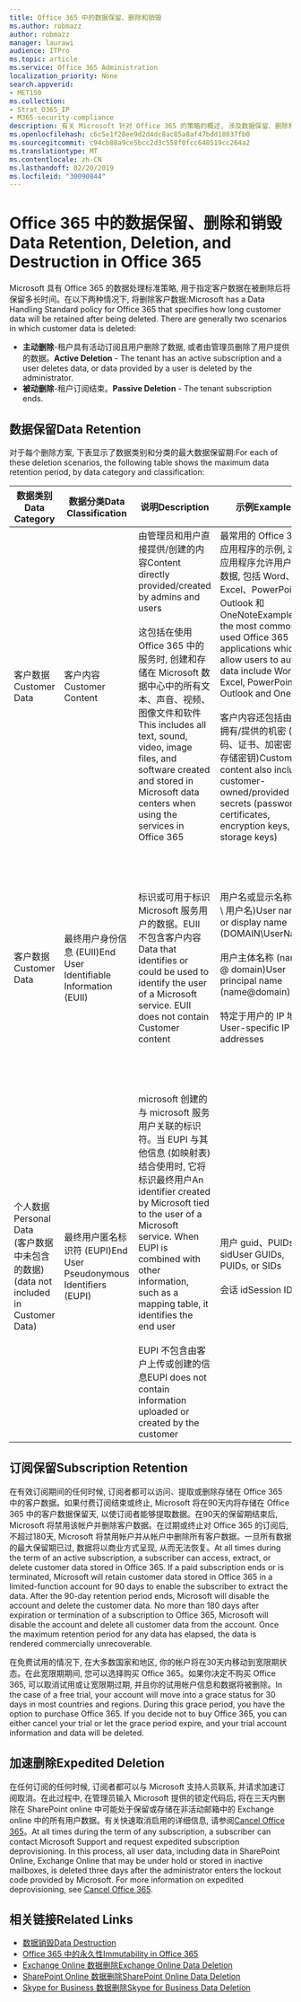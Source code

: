 ```yaml
---
title: Office 365 中的数据保留、删除和销毁
ms.author: robmazz
author: robmazz
manager: laurawi
audience: ITPro
ms.topic: article
ms.service: Office 365 Administration
localization_priority: None
search.appverid:
- MET150
ms.collection:
- Strat_O365_IP
- M365-security-compliance
description: 有关 Microsoft 针对 Office 365 的策略的概述, 涉及数据保留、删除和销毁。
ms.openlocfilehash: c6c5e1f28ee9d2d4dc8ac85a8af47bdd18037fb0
ms.sourcegitcommit: c94cb88a9ce5bcc2d3c558f0fcc648519cc264a2
ms.translationtype: MT
ms.contentlocale: zh-CN
ms.lasthandoff: 02/20/2019
ms.locfileid: "30090844"
---
```

# <a name="data-retention-deletion-and-destruction-in-office-365"></a><span data-ttu-id="5a57d-103">Office 365 中的数据保留、删除和销毁</span><span class="sxs-lookup"><span data-stu-id="5a57d-103">Data Retention, Deletion, and Destruction in Office 365</span></span>

<span data-ttu-id="5a57d-p101">Microsoft 具有 Office 365 的数据处理标准策略, 用于指定客户数据在被删除后将保留多长时间。在以下两种情况下, 将删除客户数据:</span><span class="sxs-lookup"><span data-stu-id="5a57d-p101">Microsoft has a Data Handling Standard policy for Office 365 that specifies how long customer data will be retained after being deleted. There are generally two scenarios in which customer data is deleted:</span></span>

- <span data-ttu-id="5a57d-106">**主动删除**-租户具有活动订阅且用户删除了数据, 或者由管理员删除了用户提供的数据。</span><span class="sxs-lookup"><span data-stu-id="5a57d-106">**Active Deletion** - The tenant has an active subscription and a user deletes data, or data provided by a user is deleted by the administrator.</span></span>
- <span data-ttu-id="5a57d-107">**被动删除**-租户订阅结束。</span><span class="sxs-lookup"><span data-stu-id="5a57d-107">**Passive Deletion** - The tenant subscription ends.</span></span>

## <a name="data-retention"></a><span data-ttu-id="5a57d-108">数据保留</span><span class="sxs-lookup"><span data-stu-id="5a57d-108">Data Retention</span></span>

<span data-ttu-id="5a57d-109">对于每个删除方案, 下表显示了数据类别和分类的最大数据保留期:</span><span class="sxs-lookup"><span data-stu-id="5a57d-109">For each of these deletion scenarios, the following table shows the maximum data retention period, by data category and classification:</span></span>

| <span data-ttu-id="5a57d-110">数据类别</span><span class="sxs-lookup"><span data-stu-id="5a57d-110">Data Category</span></span> | <span data-ttu-id="5a57d-111">数据分类</span><span class="sxs-lookup"><span data-stu-id="5a57d-111">Data Classification</span></span> | <span data-ttu-id="5a57d-112">说明</span><span class="sxs-lookup"><span data-stu-id="5a57d-112">Description</span></span> | <span data-ttu-id="5a57d-113">示例</span><span class="sxs-lookup"><span data-stu-id="5a57d-113">Examples</span></span> | <span data-ttu-id="5a57d-114">保留期</span><span class="sxs-lookup"><span data-stu-id="5a57d-114">Retention Period</span></span> |
|-----------------|-----------------|-----------------|----------------------------------|-------------------------------|
| <span data-ttu-id="5a57d-115">客户数据</span><span class="sxs-lookup"><span data-stu-id="5a57d-115">Customer Data</span></span> | <span data-ttu-id="5a57d-116">客户内容</span><span class="sxs-lookup"><span data-stu-id="5a57d-116">Customer Content</span></span>| <span data-ttu-id="5a57d-117">由管理员和用户直接提供/创建的内容</span><span class="sxs-lookup"><span data-stu-id="5a57d-117">Content directly provided/created by admins and users</span></span> <br><br> <span data-ttu-id="5a57d-118">这包括在使用 Office 365 中的服务时, 创建和存储在 Microsoft 数据中心中的所有文本、声音、视频、图像文件和软件</span><span class="sxs-lookup"><span data-stu-id="5a57d-118">This includes all text, sound, video, image files, and software created and stored in Microsoft data centers when using the services in Office 365</span></span> | <span data-ttu-id="5a57d-119">最常用的 Office 365 应用程序的示例, 这些应用程序允许用户创作数据, 包括 Word、Excel、PowerPoint、Outlook 和 OneNote</span><span class="sxs-lookup"><span data-stu-id="5a57d-119">Examples of the most commonly used Office 365 applications which allow users to author data include Word, Excel, PowerPoint, Outlook and OneNote</span></span> <br><br> <span data-ttu-id="5a57d-120">客户内容还包括由客户拥有/提供的机密 (密码、证书、加密密钥、存储密钥)</span><span class="sxs-lookup"><span data-stu-id="5a57d-120">Customer content also includes customer-owned/provided secrets (passwords, certificates, encryption keys, storage keys)</span></span> | <span data-ttu-id="5a57d-121">**主动删除方案:** 最多30天</span><span class="sxs-lookup"><span data-stu-id="5a57d-121">**Active Deletion Scenario:** at most 30 days</span></span> <br><br> <span data-ttu-id="5a57d-122">**被动删除方案:** 最多180天</span><span class="sxs-lookup"><span data-stu-id="5a57d-122">**Passive Deletion Scenario:** at most 180 days</span></span> |
| <span data-ttu-id="5a57d-123">客户数据</span><span class="sxs-lookup"><span data-stu-id="5a57d-123">Customer Data</span></span> | <span data-ttu-id="5a57d-124">最终用户身份信息 (EUII)</span><span class="sxs-lookup"><span data-stu-id="5a57d-124">End User Identifiable Information (EUII)</span></span> | <span data-ttu-id="5a57d-p102">标识或可用于标识 Microsoft 服务用户的数据。EUII 不包含客户内容</span><span class="sxs-lookup"><span data-stu-id="5a57d-p102">Data that identifies or could be used to identify the user of a Microsoft service. EUII does not contain Customer content</span></span> | <span data-ttu-id="5a57d-127">用户名或显示名称 (域 \ 用户名)</span><span class="sxs-lookup"><span data-stu-id="5a57d-127">User name or display name (DOMAIN\UserName)</span></span> <br><br> <span data-ttu-id="5a57d-128">用户主体名称 (name @ domain)</span><span class="sxs-lookup"><span data-stu-id="5a57d-128">User principal name (name@domain)</span></span> <br><br>  <span data-ttu-id="5a57d-129">特定于用户的 IP 地址</span><span class="sxs-lookup"><span data-stu-id="5a57d-129">User-specific IP addresses</span></span> | <span data-ttu-id="5a57d-130">**主动删除方案:** 最多180天 (仅租户管理员操作)</span><span class="sxs-lookup"><span data-stu-id="5a57d-130">**Active Deletion Scenario:** at most 180 days (only a tenant administrator action)</span></span> <br><br> <span data-ttu-id="5a57d-131">**被动删除方案:** 最多180天</span><span class="sxs-lookup"><span data-stu-id="5a57d-131">**Passive Deletion Scenario:** at most 180 days</span></span> |
| <span data-ttu-id="5a57d-132">个人数据</span><span class="sxs-lookup"><span data-stu-id="5a57d-132">Personal Data</span></span> <br> <span data-ttu-id="5a57d-133">(客户数据中未包含的数据)</span><span class="sxs-lookup"><span data-stu-id="5a57d-133">(data not included in Customer Data)</span></span> | <span data-ttu-id="5a57d-134">最终用户匿名标识符 (EUPI)</span><span class="sxs-lookup"><span data-stu-id="5a57d-134">End User Pseudonymous Identifiers (EUPI)</span></span> | <span data-ttu-id="5a57d-p103">microsoft 创建的与 microsoft 服务用户关联的标识符。当 EUPI 与其他信息 (如映射表) 结合使用时, 它将标识最终用户</span><span class="sxs-lookup"><span data-stu-id="5a57d-p103">An identifier created by Microsoft tied to the user of a Microsoft service. When EUPI is combined with other information, such as a mapping table, it identifies the end user</span></span> <br><br> <span data-ttu-id="5a57d-137">EUPI 不包含由客户上传或创建的信息</span><span class="sxs-lookup"><span data-stu-id="5a57d-137">EUPI does not contain information uploaded or created by the customer</span></span> | <span data-ttu-id="5a57d-138">用户 guid、PUIDs 或 sid</span><span class="sxs-lookup"><span data-stu-id="5a57d-138">User GUIDs, PUIDs, or SIDs</span></span> <br><br> <span data-ttu-id="5a57d-139">会话 id</span><span class="sxs-lookup"><span data-stu-id="5a57d-139">Session IDs</span></span> | <span data-ttu-id="5a57d-140">**主动删除方案:** 最多30天</span><span class="sxs-lookup"><span data-stu-id="5a57d-140">**Active Deletion Scenario:** at most 30 days</span></span> <br><br> <span data-ttu-id="5a57d-141">**被动删除方案:** 最多180天</span><span class="sxs-lookup"><span data-stu-id="5a57d-141">**Passive Deletion Scenario:** at most 180 days</span></span> |

## <a name="subscription-retention"></a><span data-ttu-id="5a57d-142">订阅保留</span><span class="sxs-lookup"><span data-stu-id="5a57d-142">Subscription Retention</span></span>

<span data-ttu-id="5a57d-p104">在有效订阅期间的任何时候, 订阅者都可以访问、提取或删除存储在 Office 365 中的客户数据。如果付费订阅结束或终止, Microsoft 将在90天内将存储在 Office 365 中的客户数据保留天, 以使订阅者能够提取数据。在90天的保留期结束后, Microsoft 将禁用该帐户并删除客户数据。在过期或终止对 Office 365 的订阅后, 不超过180天, Microsoft 将禁用帐户并从帐户中删除所有客户数据。一旦所有数据的最大保留期已过, 数据将以商业方式呈现, 从而无法恢复。</span><span class="sxs-lookup"><span data-stu-id="5a57d-p104">At all times during the term of an active subscription, a subscriber can access, extract, or delete customer data stored in Office 365. If a paid subscription ends or is terminated, Microsoft will retain customer data stored in Office 365 in a limited-function account for 90 days to enable the subscriber to extract the data. After the 90-day retention period ends, Microsoft will disable the account and delete the customer data. No more than 180 days after expiration or termination of a subscription to Office 365, Microsoft will disable the account and delete all customer data from the account. Once the maximum retention period for any data has elapsed, the data is rendered commercially unrecoverable.</span></span>

<span data-ttu-id="5a57d-p105">在免费试用的情况下, 在大多数国家和地区, 你的帐户将在30天内移动到宽限期状态。在此宽限期期间, 您可以选择购买 Office 365。如果你决定不购买 Office 365, 可以取消试用或让宽限期过期, 并且你的试用帐户信息和数据将被删除。</span><span class="sxs-lookup"><span data-stu-id="5a57d-p105">In the case of a free trial, your account will move into a grace status for 30 days in most countries and regions. During this grace period, you have the option to purchase Office 365. If you decide not to buy Office 365, you can either cancel your trial or let the grace period expire, and your trial account information and data will be deleted.</span></span>

## <a name="expedited-deletion"></a><span data-ttu-id="5a57d-151">加速删除</span><span class="sxs-lookup"><span data-stu-id="5a57d-151">Expedited Deletion</span></span>
<span data-ttu-id="5a57d-p106">在任何订阅的任何时候, 订阅者都可以与 Microsoft 支持人员联系, 并请求加速订阅取消。在此过程中, 在管理员输入 Microsoft 提供的锁定代码后, 将在三天内删除在 SharePoint online 中可能处于保留或存储在非活动邮箱中的 Exchange online 中的所有用户数据。有关快速取消启用的详细信息, 请参阅[Cancel Office 365](https://support.office.com/article/Cancel-Office-365-for-business-b1bc0bef-4608-4601-813a-cdd9f746709a)。</span><span class="sxs-lookup"><span data-stu-id="5a57d-p106">At all times during the term of any subscription, a subscriber can contact Microsoft Support and request expedited subscription deprovisioning. In this process, all user data, including data in SharePoint Online, Exchange Online that may be under hold or stored in inactive mailboxes, is deleted three days after the administrator enters the lockout code provided by Microsoft. For more information on expedited deprovisioning, see [Cancel Office 365](https://support.office.com/article/Cancel-Office-365-for-business-b1bc0bef-4608-4601-813a-cdd9f746709a).</span></span>

## <a name="related-links"></a><span data-ttu-id="5a57d-155">相关链接</span><span class="sxs-lookup"><span data-stu-id="5a57d-155">Related Links</span></span>
- [<span data-ttu-id="5a57d-156">数据销毁</span><span class="sxs-lookup"><span data-stu-id="5a57d-156">Data Destruction</span></span>](office-365-data-destruction.md)
- [<span data-ttu-id="5a57d-157">Office 365 中的永久性</span><span class="sxs-lookup"><span data-stu-id="5a57d-157">Immutability in Office 365</span></span>](office-365-data-immutability.md)
- [<span data-ttu-id="5a57d-158">Exchange Online 数据删除</span><span class="sxs-lookup"><span data-stu-id="5a57d-158">Exchange Online Data Deletion</span></span>](office-365-exchange-online-data-deletion.md)
- [<span data-ttu-id="5a57d-159">SharePoint Online 数据删除</span><span class="sxs-lookup"><span data-stu-id="5a57d-159">SharePoint Online Data Deletion</span></span>](office-365-sharepoint-online-data-deletion.md)
- [<span data-ttu-id="5a57d-160">Skype for Business 数据删除</span><span class="sxs-lookup"><span data-stu-id="5a57d-160">Skype for Business Data Deletion</span></span>](office-365-skype-data-deletion.md)